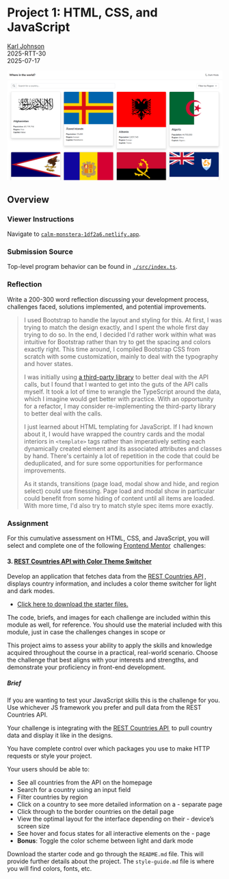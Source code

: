 # Project 1: HTML, CSS, and JavaScript

[Karl Johnson](https://github.com/hirekarl)  
2025-RTT-30  
<time datetime="2025-07-17">2025-07-17</time>  

![Preview of Karl Johnson's submission for Project 1, showing country cards for Afghanistan, Åland Islands, Albania, and Algeria.](./images/preview.png)

## Overview
### Viewer Instructions
Navigate to [`calm-monstera-1df2a6.netlify.app`](https://calm-monstera-1df2a6.netlify.app/).

### Submission Source
Top-level program behavior can be found in [`./src/index.ts`](./src/index.ts).

### Reflection
Write a 200-300 word reflection discussing your development process, challenges faced, solutions implemented, and potential improvements.
> I used Bootstrap to handle the layout and styling for this. At first, I was trying to match the design exactly, and I spent the whole first day trying to do so. In the end, I decided I'd rather work within what was intuitive for Bootstrap rather than try to get the spacing and colors exactly right. This time around, I compiled Bootstrap CSS from scratch with some customization, mainly to deal with the typography and hover states.
>
> I was initially using [a third-party library](https://www.npmjs.com/package/@yusifaliyevpro/countries) to better deal with the API calls, but I found that I wanted to get into the guts of the API calls myself. It took a lot of time to wrangle the TypeScript around the data, which I imagine would get better with practice. With an opportunity for a refactor, I may consider re-implementing the third-party library to better deal with the calls.
>
> I just learned about HTML templating for JavaScript. If I had known about it, I would have wrapped the country cards and the modal interiors in `<template>` tags rather than imperatively setting each dynamically created element and its associated attributes and classes by hand. There's certainly a lot of repetition in the code that could be deduplicated, and for sure some opportunities for performance improvements.
>
> As it stands, transitions (page load, modal show and hide, and region select) could use finessing. Page load and modal show in particular could benefit from some hiding of content until all items are loaded. With more time, I'd also try to match style spec items more exactly.

### Assignment

For this cumulative assessment on HTML, CSS, and JavaScript, you will select and complete one of the following [Frontend Mentor](]https://www.frontendmentor.io/)  challenges:


#### 3. [**REST Countries API with Color Theme Switcher**](https://www.frontendmentor.io/challenges/rest-countries-api-with-color-theme-switcher-5cacc469fec04111f7b848ca)
Develop an application that fetches data from the [REST Countries API](https://restcountries.com/) , displays country information, and includes a color theme switcher for light and dark modes.
- [Click here to download the starter files.](https://ps-lms.vercel.app/curriculum-assets/414/rest-countries-api-with-color-theme-switcher-master.zip)

The code, briefs, and images for each challenge are included within this module as well, for reference. You should use the material included with this module, just in case the challenges changes in scope or

This project aims to assess your ability to apply the skills and knowledge acquired throughout the course in a practical, real-world scenario. Choose the challenge that best aligns with your interests and strengths, and demonstrate your proficiency in front-end development.

##### Brief
If you are wanting to test your JavaScript skills this is the challenge for you. Use whichever JS framework you prefer and pull data from the REST Countries API.

Your challenge is integrating with the [REST Countries API ](https://restcountries.com/) to pull country data and display it like in the designs.

You have complete control over which packages you use to make HTTP requests or style your project.

Your users should be able to:
- See all countries from the API on the homepage
- Search for a country using an input field
- Filter countries by region
- Click on a country to see more detailed information on a - separate page
- Click through to the border countries on the detail page
- View the optimal layout for the interface depending on their - device’s screen size
- See hover and focus states for all interactive elements on the - page
- **Bonus**: Toggle the color scheme between light and dark mode

Download the starter code and go through the `README.md` file. This will provide further details about the project. The `style-guide.md` file is where you will find colors, fonts, etc.